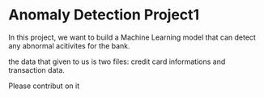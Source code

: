 # Anomaly Detection Project1
In this project, we want to build a Machine Learning model that can detect any abnormal acitivites for the bank.

the data that given to us is two files: credit card informations and transaction data.

Please contribut on it
